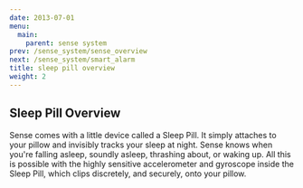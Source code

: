 ```yaml
---
date: 2013-07-01
menu:
  main:
    parent: sense system
prev: /sense_system/sense_overview
next: /sense_system/smart_alarm
title: sleep pill overview
weight: 2
---
```


## Sleep Pill Overview

Sense comes with a little device called a Sleep Pill. It simply attaches to your pillow and invisibly tracks your sleep at night. Sense knows when you're falling asleep, soundly asleep, thrashing about, or waking up. All this is possible with the highly sensitive accelerometer and gyroscope inside the Sleep Pill, which clips discretely, and securely, onto your pillow.
